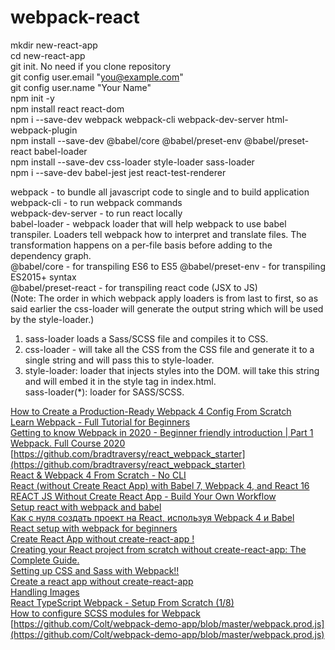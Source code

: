 # webpack-react
mkdir new-react-app  
cd new-react-app  
git init. No need if you clone repository  
git config user.email "you@example.com"  
git config user.name "Your Name"  
npm init -y  
npm install react react-dom   
npm i --save-dev webpack webpack-cli webpack-dev-server html-webpack-plugin  
npm install --save-dev @babel/core @babel/preset-env @babel/preset-react babel-loader  
npm install --save-dev css-loader style-loader sass-loader  
npm i --save-dev babel-jest jest react-test-renderer

webpack - to bundle all javascript code to single and to build application  
webpack-cli - to run webpack commands  
webpack-dev-server - to run react locally  
babel-loader - webpack loader that will help webpack to use babel transpiler. Loaders tell webpack how to interpret and translate files. The transformation happens on a per-file basis before adding to the dependency graph.    
@babel/core - for transpiling ES6 to ES5 
@babel/preset-env - for transpiling ES2015+ syntax  
@babel/preset-react - for transpiling react code (JSX to JS)  
(Note: The order in which webpack apply loaders is from last to first, so as said earlier the css-loader will generate the output string which will be used by the style-loader.)  
1. sass-loader loads a Sass/SCSS file and compiles it to CSS.  
2. css-loader - will take all the CSS from the CSS file and generate it to a single string and will pass this to style-loader.  
3. style-loader: loader that injects styles into the DOM. will take this string and will embed it in the style tag in index.html.    
sass-loader(*): loader for SASS/SCSS.  


[How to Create a Production-Ready Webpack 4 Config From Scratch](https://www.freecodecamp.org/news/creating-a-production-ready-webpack-4-config-from-scratch/)  
[Learn Webpack - Full Tutorial for Beginners](https://www.youtube.com/watch?v=MpGLUVbqoYQ)    
[Getting to know Webpack in 2020 - Beginner friendly introduction | Part 1](https://thedeployguy.com/2020-06-07-getting-to-know-webpack/)  
[Webpack. Full Course 2020](https://www.youtube.com/watch?v=eSaF8NXeNsA)  
[https://github.com/bradtraversy/react_webpack_starter](https://github.com/bradtraversy/react_webpack_starter)  
[React & Webpack 4 From Scratch - No CLI](https://www.youtube.com/watch?v=deyxI-6C2u4)  
[React (without Create React App) with Babel 7, Webpack 4, and React 16](https://www.youtube.com/watch?v=Zb2mQyQRwqc)  
[REACT JS Without Create React App - Build Your Own Workflow](https://www.javascriptwillrule.com/reactjs-installation-tutorial-without-create-react-app)    
[Setup react with webpack and babel](https://medium.com/age-of-awareness/setup-react-with-webpack-and-babel-5114a14a47e9)    
[Как с нуля создать проект на React, используя Webpack 4 и Babel](https://medium.com/nuances-of-programming/%D0%BA%D0%B0%D0%BA-%D1%81-%D0%BD%D1%83%D0%BB%D1%8F-%D1%81%D0%BE%D0%B7%D0%B4%D0%B0%D1%82%D1%8C-%D0%BF%D1%80%D0%BE%D0%B5%D0%BA%D1%82-%D0%BD%D0%B0-react-%D0%B8%D1%81%D0%BF%D0%BE%D0%BB%D1%8C%D0%B7%D1%83%D1%8F-webpack-4-%D0%B8-babel-172c256d228)  
[React setup with webpack for beginners](https://dev.to/deepanjangh/react-setup-with-webpack-for-beginners-2a8k)    
[Create React App without create-react-app !](https://dev.to/riddhiagrawal001/create-react-app-without-create-react-app-2lgd)  
[Creating your React project from scratch without create-react-app: The Complete Guide.](https://dev.to/underscorecode/creating-your-react-project-from-scratch-without-create-react-app-the-complete-guide-4kbc)  
[Setting up CSS and Sass with Webpack!!](https://dev.to/deepanjangh/setting-up-css-and-sass-with-webpack-3cg)  
[Create a react app without create-react-app](https://www.innominds.com/blog/create-a-react-app-without-create-react-app)  
[Handling Images](https://medium.com/a-beginners-guide-for-webpack-2/handling-images-e1a2a2c28f8d)   
[React TypeScript Webpack - Setup From Scratch (1/8)](https://www.youtube.com/watch?v=Elpu7CIuqjY&list=PLC3y8-rFHvwiWPS2RO3BKotLRfgg_8WEo)  
[How to configure SCSS modules for Webpack](https://www.developerhandbook.com/webpack/how-to-configure-scss-modules-for-webpack/)  
[https://github.com/Colt/webpack-demo-app/blob/master/webpack.prod.js](https://github.com/Colt/webpack-demo-app/blob/master/webpack.prod.js)